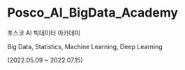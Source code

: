 # Posco_AI_BigData_Academy

포스코 AI 빅데이터 아카데미

Big Data, Statistics, Machine Learning, Deep Learning 

(2022.05.09 ~ 2022.07.15)
